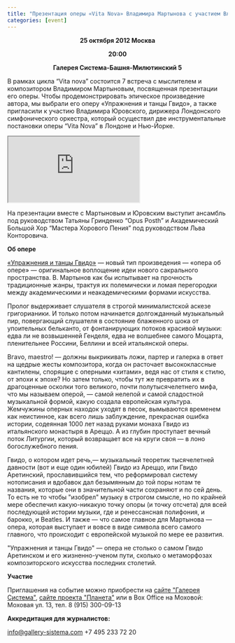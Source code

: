 ```yaml
---
title: "Презентация оперы «Vita Nova» Владимира Мартынова с участием Владимира Юровского"
categories: [event]
---
```

<center><b>25 октября 2012 Москва

20:00

Галерея Система-Башня-Милютинский 5</b></center>

В рамках цикла “Vita nova” состоится 7 встреча с мыслителем и композитором Владимиром Мартыновым, посвященная презентации его оперы. Чтобы продемонстрировать эпическое произведение автора, мы выбрали его оперу «Упражнения и танцы Гвидо», а также пригласили к участию Владимира Юровского, дирижера Лондонского симфонического оркестра, который осуществил две инструментальные постановки оперы “Vita Nova” в Лондоне и Нью-Йорке.<br />

<iframe src="http://www.youtube.com/embed/QpDIxKeT51w" class="youtube"></iframe>

На презентации вместе с  Мартыновым и Юровским выступит ансамбль под руководством Татьяны Гринденко “Opus Posth” и Академический Большой Хор “Мастера Хорового Пения” под руководством Льва Конторовича.

<b>Об опере</b>

<a href="/press/exercise.html">«Упражнения и танцы Гвидо»</a> — новый тип произведения — «опера об опере» — оригинальное воплощение идеи нового сакрального пространства. В. Мартынов как бы испытывает на прочность традиционные жанры, трактуя их полемически и ломая перегородки между академическими и неакадемическими формами искусства.

Пролог выдерживает слушателя в строгой минималистской аскезе григорианики. И только потом начинается долгожданный музыкальный пир, повергающий слушателя в состояние блаженного шока от упоительных бельканто, от фонтанирующих потоков красивой музыки: едва ли не возвышенней Генделя, едва не волшебнее самого Моцарта, пленительнее Россини, Беллини и всей итальянской оперы.

Вгаvо, maestro! — должны выкрикивать ложи, партер и галерка в ответ на щедрые жесты композитора, когда он расточает высококлассные кантилены, спорящие с оперными «хитами», ведя нас от стиля к стилю, от эпохи к эпохе? Но затем только, чтобы тут же превратить их в драгоценные осколки того великого, почти полутысячелетнего мифа, что мы называем оперой, — самой нелепой и самой сладостной музыкальной формой, какую создала европейская культура. Жемчужины оперных находок уходят в песок, вымываются временем как неистинное, как всего лишь заблуждение, прекрасная ошибка истории, содеянная 1000 лет назад руками монаха Гвидо из итальянского монастыря в Ареццо. А из глубин проступает вечный поток Литургии, который возвращает все на круги своя — в лоно богослужебного пения.

Гвидо, о котором идет речь,— музыкальный теоретик тысячелетней давности (вот и еще один юбилей) Гвидо из Ареццо, или Гвидо Аретинский, прославившийся тем, что реформировал систему нотописания и вдобавок дал безымянным до той поры нотам те названия, которые они в значительной части сохраняют и по сей день. То есть не то чтобы "изобрел" музыку в строгом смысле, но по крайней мере обеспечил какую-никакую точку опоры (и точку отсчета) для всей последующей истории музыки, где и ренессансная полифония, и барокко, и Beatles. И также — что самое главное для Мартынова — опера, которая выступает и вовсе в виде символа всего самого главного, что происходит с европейской музыкой по мере ее развития.

"Упражнения и танцы Гвидо" — опера не столько о самом Гвидо Аретинском и его жизненно-ученом пути, сколько о метаморфозах композиторского искусства последних столетий.
 
<b>Участие</b>
 
Приглашения на событие можно приобрести на <a href="/">сайте "Галерея Система"</a>, <a href="http://start.planeta.ru/campaigns/156">сайте проекта "Планета"</a> или в  Box Office на Моховой:<br />
Моховая ул. 13, тел. 8 (915) 300-09-13      
 
<b>Аккредитация для журналистов:</b>
 
info@gallery-sistema.com
+7 495 233 72 20
